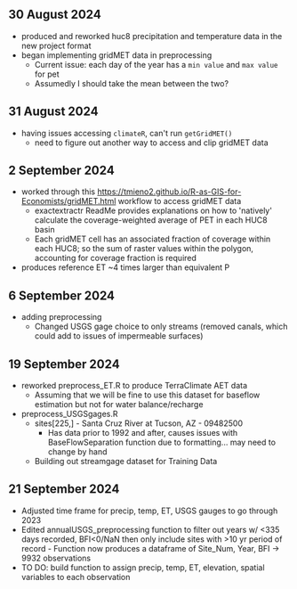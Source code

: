 ## 30 August 2024

-   produced and reworked huc8 precipitation and temperature data in the new project format
-   began implementing gridMET data in preprocessing
    -   Current issue: each day of the year has a `min value` and `max value` for pet
    -   Assumedly I should take the mean between the two?

## 31 August 2024

-   having issues accessing `climateR`, can't run `getGridMET()`
    -   need to figure out another way to access and clip gridMET data

## 2 September 2024

-   worked through this <https://tmieno2.github.io/R-as-GIS-for-Economists/gridMET.html> workflow to access gridMET data
    -   exactextractr ReadMe provides explanations on how to 'natively' calculate the coverage-weighted average of PET in each HUC8 basin
    -   Each gridMET cell has an associated fraction of coverage within each HUC8; so the sum of raster values within the polygon, accounting for coverage fraction is required
-   produces reference ET \~4 times larger than equivalent P

## 6 September 2024

-   adding preprocessing
    -   Changed USGS gage choice to only streams (removed canals, which could add to issues of impermeable surfaces)

## 19 September 2024

-   reworked preprocess_ET.R to produce TerraClimate AET data
    -   Assuming that we will be fine to use this dataset for baseflow estimation but not for water balance/recharge
-   preprocess_USGSgages.R
    -   sites[225,] - Santa Cruz River at Tucson, AZ - 09482500
        -   Has data prior to 1992 and after, causes issues with BaseFlowSeparation function due to formatting... may need to change by hand
    -   Building out streamgage dataset for Training Data

## 21 September 2024
-   Adjusted time frame for precip, temp, ET, USGS gauges to go through 2023
-   Edited annualUSGS_preprocessing function to filter out years w/ <335 days recorded, BFI<0/NaN then only include sites with >10 yr period of record
        - Function now produces a dataframe of Site_Num, Year, BFI -> 9932 observations
-   TO DO: build function to assign precip, temp, ET, elevation, spatial variables to each observation
